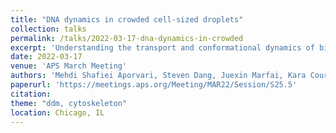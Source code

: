 ```yaml
---
title: "DNA dynamics in crowded cell-sized droplets"
collection: talks
permalink: /talks/2022-03-17-dna-dynamics-in-crowded
excerpt: 'Understanding the transport and conformational dynamics of biological macromolecules such as DNA in crowded and confined environments is critical to understanding biological processes such as viral infection, liquid-liquid phase separation, and transcription. Here we investigate the dynamics, conformations, and organization of DNA molecules confined in cell-sized droplets and crowded by dextran polymers. Specifically, we use differential dynamic microscopy to measure ensemble DNA dynamics and single-molecule conformational tracking to measure DNA trajectories, shapes, and localization. We directly connect these measurements to the microrheological properties of the crowded, confined environment by performing similar measurements with  microspheres. We determine the impact of droplet size and crowding conditions, as well as DNA length and topology, on the measured transport and structural properties. '
date: 2022-03-17
venue: 'APS March Meeting'
authors: 'Mehdi Shafiei Aporvari, Steven Dang, Juexin Marfai, Kara Coursey, Ryan McGorty, Rae M. Robertson-Anderson'
paperurl: 'https://meetings.aps.org/Meeting/MAR22/Session/S25.5'
citation: 
theme: "ddm, cytoskeleton"
location: Chicago, IL
---
```


